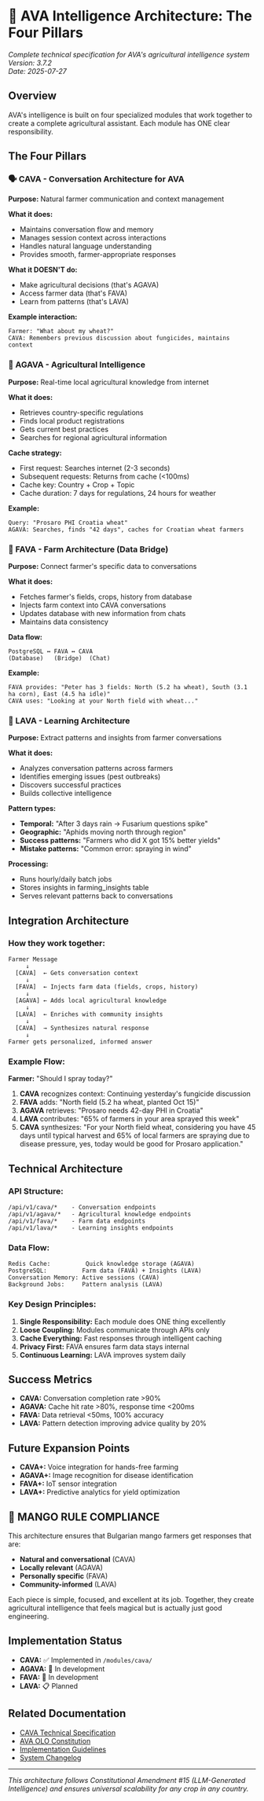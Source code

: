 # 🧠 AVA Intelligence Architecture: The Four Pillars
*Complete technical specification for AVA's agricultural intelligence system*  
*Version: 3.7.2*  
*Date: 2025-07-27*

## Overview

AVA's intelligence is built on four specialized modules that work together to create a complete agricultural assistant. Each module has ONE clear responsibility.

## The Four Pillars

### 🗣️ CAVA - Conversation Architecture for AVA

**Purpose:** Natural farmer communication and context management

**What it does:**
- Maintains conversation flow and memory
- Manages session context across interactions
- Handles natural language understanding
- Provides smooth, farmer-appropriate responses

**What it DOESN'T do:**
- Make agricultural decisions (that's AGAVA)
- Access farmer data (that's FAVA)
- Learn from patterns (that's LAVA)

**Example interaction:**
```
Farmer: "What about my wheat?"
CAVA: Remembers previous discussion about fungicides, maintains context
```

### 🌾 AGAVA - Agricultural Intelligence

**Purpose:** Real-time local agricultural knowledge from internet

**What it does:**
- Retrieves country-specific regulations
- Finds local product registrations
- Gets current best practices
- Searches for regional agricultural information

**Cache strategy:**
- First request: Searches internet (2-3 seconds)
- Subsequent requests: Returns from cache (<100ms)
- Cache key: Country + Crop + Topic
- Cache duration: 7 days for regulations, 24 hours for weather

**Example:**
```
Query: "Prosaro PHI Croatia wheat"
AGAVA: Searches, finds "42 days", caches for Croatian wheat farmers
```

### 🚜 FAVA - Farm Architecture (Data Bridge)

**Purpose:** Connect farmer's specific data to conversations

**What it does:**
- Fetches farmer's fields, crops, history from database
- Injects farm context into CAVA conversations
- Updates database with new information from chats
- Maintains data consistency

**Data flow:**
```
PostgreSQL ↔ FAVA ↔ CAVA
(Database)   (Bridge)  (Chat)
```

**Example:**
```
FAVA provides: "Peter has 3 fields: North (5.2 ha wheat), South (3.1 ha corn), East (4.5 ha idle)"
CAVA uses: "Looking at your North field with wheat..."
```

### 🧠 LAVA - Learning Architecture

**Purpose:** Extract patterns and insights from farmer conversations

**What it does:**
- Analyzes conversation patterns across farmers
- Identifies emerging issues (pest outbreaks)
- Discovers successful practices
- Builds collective intelligence

**Pattern types:**
- **Temporal:** "After 3 days rain → Fusarium questions spike"
- **Geographic:** "Aphids moving north through region"
- **Success patterns:** "Farmers who did X got 15% better yields"
- **Mistake patterns:** "Common error: spraying in wind"

**Processing:**
- Runs hourly/daily batch jobs
- Stores insights in farming_insights table
- Serves relevant patterns back to conversations

## Integration Architecture

### How they work together:

```
Farmer Message
     ↓
  [CAVA]  ← Gets conversation context
     ↓
  [FAVA]  ← Injects farm data (fields, crops, history)
     ↓
  [AGAVA] ← Adds local agricultural knowledge
     ↓
  [LAVA]  ← Enriches with community insights
     ↓
  [CAVA]  → Synthesizes natural response
     ↓
Farmer gets personalized, informed answer
```

### Example Flow:

**Farmer:** "Should I spray today?"

1. **CAVA** recognizes context: Continuing yesterday's fungicide discussion
2. **FAVA** adds: "North field (5.2 ha wheat, planted Oct 15)"
3. **AGAVA** retrieves: "Prosaro needs 42-day PHI in Croatia"
4. **LAVA** contributes: "65% of farmers in your area sprayed this week"
5. **CAVA** synthesizes: "For your North field wheat, considering you have 45 days until typical harvest and 65% of local farmers are spraying due to disease pressure, yes, today would be good for Prosaro application."

## Technical Architecture

### API Structure:
```
/api/v1/cava/*    - Conversation endpoints
/api/v1/agava/*   - Agricultural knowledge endpoints  
/api/v1/fava/*    - Farm data endpoints
/api/v1/lava/*    - Learning insights endpoints
```

### Data Flow:
```
Redis Cache:          Quick knowledge storage (AGAVA)
PostgreSQL:          Farm data (FAVA) + Insights (LAVA)
Conversation Memory: Active sessions (CAVA)
Background Jobs:     Pattern analysis (LAVA)
```

### Key Design Principles:

1. **Single Responsibility:** Each module does ONE thing excellently
2. **Loose Coupling:** Modules communicate through APIs only
3. **Cache Everything:** Fast responses through intelligent caching
4. **Privacy First:** FAVA ensures farm data stays internal
5. **Continuous Learning:** LAVA improves system daily

## Success Metrics

- **CAVA:** Conversation completion rate >90%
- **AGAVA:** Cache hit rate >80%, response time <200ms
- **FAVA:** Data retrieval <50ms, 100% accuracy
- **LAVA:** Pattern detection improving advice quality by 20%

## Future Expansion Points

- **CAVA+:** Voice integration for hands-free farming
- **AGAVA+:** Image recognition for disease identification
- **FAVA+:** IoT sensor integration
- **LAVA+:** Predictive analytics for yield optimization

## 🥭 MANGO RULE COMPLIANCE

This architecture ensures that Bulgarian mango farmers get responses that are:

- **Natural and conversational** (CAVA)
- **Locally relevant** (AGAVA)
- **Personally specific** (FAVA)
- **Community-informed** (LAVA)

Each piece is simple, focused, and excellent at its job. Together, they create agricultural intelligence that feels magical but is actually just good engineering.

## Implementation Status

- **CAVA:** ✅ Implemented in `/modules/cava/`
- **AGAVA:** 🔄 In development
- **FAVA:** 🔄 In development  
- **LAVA:** 📋 Planned

## Related Documentation

- [CAVA Technical Specification](CAVA_TECHNICAL_SPECIFICATION.md)
- [AVA OLO Constitution](AVA_OLO_CONSTITUTION.md)
- [Implementation Guidelines](IMPLEMENTATION_GUIDELINES.md)
- [System Changelog](SYSTEM_CHANGELOG.md)

---

*This architecture follows Constitutional Amendment #15 (LLM-Generated Intelligence) and ensures universal scalability for any crop in any country.*